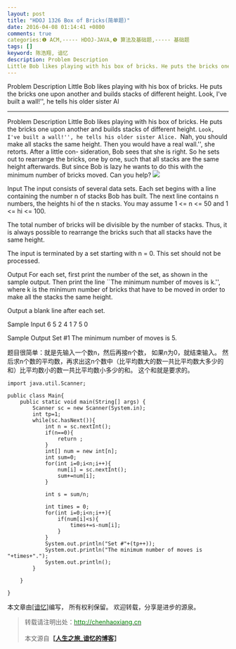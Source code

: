 ```yaml
---
layout: post
title: "HDOJ 1326 Box of Bricks(简单题)"
date: 2016-04-08 01:14:41 +0800
comments: true
categories:❶ ACM,----- HDOJ-JAVA,❺ 算法及基础题,----- 基础题
tags: []
keyword: 陈浩翔, 谙忆
description: Problem Description 
Little Bob likes playing with his box of bricks. He puts the bricks one upon another and builds stacks of different height. Look, I've built a wall!'', he tells his older sister Al 
---
```



Problem Description 
Little Bob likes playing with his box of bricks. He puts the bricks one upon another and builds stacks of different height. Look, I've built a wall!'', he tells his older sister Al
<!-- more -->
----------

Problem Description
Little Bob likes playing with his box of bricks. He puts the bricks one upon another and builds stacks of different height. ``Look, I've built a wall!'', he tells his older sister Alice. ``Nah, you should make all stacks the same height. Then you would have a real wall.'', she retorts. After a little con- sideration, Bob sees that she is right. So he sets out to rearrange the bricks, one by one, such that all stacks are the same height afterwards. But since Bob is lazy he wants to do this with the minimum number of bricks moved. Can you help? 
![](http://img.blog.csdn.net/20160408011012123)




 

Input
The input consists of several data sets. Each set begins with a line containing the number n of stacks Bob has built. The next line contains n numbers, the heights hi of the n stacks. You may assume 1 <= n <= 50 and 1 <= hi <= 100.

The total number of bricks will be divisible by the number of stacks. Thus, it is always possible to rearrange the bricks such that all stacks have the same height. 

The input is terminated by a set starting with n = 0. This set should not be processed. 

 

Output
For each set, first print the number of the set, as shown in the sample output. Then print the line ``The minimum number of moves is k.'', where k is the minimum number of bricks that have to be moved in order to make all the stacks the same height. 

Output a blank line after each set.

 

Sample Input
6
5 2 4 1 7 5
0
 

Sample Output
Set #1
The minimum number of moves is 5.


题目很简单：就是先输入一个数n，然后再接n个数，
            如果n为0，就结束输入。
然后求n个数的平均数，再求出这n个数中（比平均数大的数一共比平均数大多少的和）比平均数小的数一共比平均数小多少的和。
这个和就是要求的。

```
import java.util.Scanner;

public class Main{
	public static void main(String[] args) {
		Scanner sc = new Scanner(System.in);
		int tp=1;
		while(sc.hasNext()){
			int n = sc.nextInt();
			if(n==0){
				return ;
			}
			int[] num = new int[n];
			int sum=0;
			for(int i=0;i<n;i++){
				num[i] = sc.nextInt();
				sum+=num[i];
			}
			
			int s = sum/n;
			
			int times = 0;
			for(int i=0;i<n;i++){
				if(num[i]<s){
					times+=s-num[i];
				}
			}
			System.out.println("Set #"+(tp++));
			System.out.println("The minimum number of moves is "+times+".");
			System.out.println();
		}
		
	}

}

```

本文章由<a href="http://chenhaoxiang.cn/">[谙忆]</a>编写， 所有权利保留。 
欢迎转载，分享是进步的源泉。
<blockquote cite='陈浩翔'>
<p background-color='#D3D3D3'>转载请注明出处：<a href='http://chenhaoxiang.cn'><font color="green">http://chenhaoxiang.cn</font></a><br><br>
本文源自<strong>【<a href='http://chenhaoxiang.cn' target='_blank'>人生之旅_谙忆的博客</a>】</strong></p>
</blockquote>
